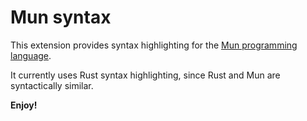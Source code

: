 # Mun syntax

This extension provides syntax highlighting for the [Mun programming language](https://mun-lang.org/).

It currently uses Rust syntax highlighting, since Rust and Mun are syntactically similar.

**Enjoy!**

